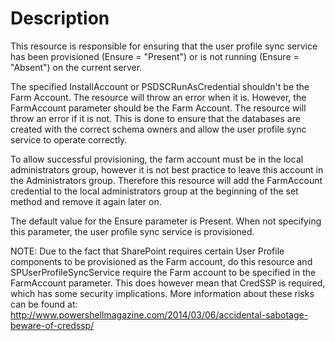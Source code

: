 # Description

This resource is responsible for ensuring that the user profile sync service
has been provisioned (Ensure = "Present") or is not running (Ensure =
"Absent") on the current server.

The specified InstallAccount or PSDSCRunAsCredential shouldn't be the Farm Account.
The resource will throw an error when it is. However, the FarmAccount parameter
should be the Farm Account. The resource will throw an error if it is not. This is
done to ensure that the databases are created with the correct schema owners and
allow the user profile sync service to operate correctly.

To allow successful provisioning, the farm account must be in the local
administrators group, however it is not best practice to leave this account in
the Administrators group. Therefore this resource will add the FarmAccount
credential to the local administrators group at the beginning of the set method
and remove it again later on.

The default value for the Ensure parameter is Present. When not specifying this
parameter, the user profile sync service is provisioned.

NOTE:
Due to the fact that SharePoint requires certain User Profile components to be
provisioned as the Farm account, do this resource and SPUserProfileSyncService
require the Farm account to be specified in the FarmAccount parameter.
This does however mean that CredSSP is required, which has some security
implications. More information about these risks can be found at:
http://www.powershellmagazine.com/2014/03/06/accidental-sabotage-beware-of-credssp/
